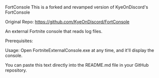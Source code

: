 FortConsole
This is a forked and revamped version of KyeOnDiscord's FortConsole


Original Repo:
https://github.com/KyeOnDiscord/FortConsole


An external Fortnite console that reads log files.

Prerequisites:

Usage:
Open FortniteExternalConsole.exe at any time, and it'll display the console.



You can paste this text directly into the README.md file in your GitHub repository.
